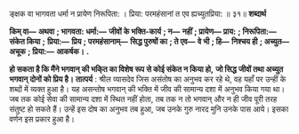  

ङ्क्षक वा भागवता धर्मा न प्रायेण निरूपिता: । प्रिया: परमहंसानां त एव ह्यच्युतप्रिया: ॥ ३१॥ **शब्दार्थ** 

**किम् वा—** **अथवा** **; भागवता: धर्मा:—** **जीवों के भक्ति-कार्य** **; न—** **नहीं** **; प्रायेण—** **प्राय:** **; निरूपिता:—** **संकेत किया** **;** **प्रिया:—** **प्रिय** **; परमहंसानाम्—** **सिद्ध पुरुषों का** **; ते एव—** **वे भी** **; हि—** **निश्चय ही** **; अच्युत—** **अचूक** **; प्रिया:—** **आकर्षक।** **.** 

**हो सकता है कि मैंने भगवान् की भकि्त का विशेष रूप से कोई संकेत न किया हो,** **जो सिद्ध जीवों तथा अच्युत भगवान् दोनों को प्रिय है।** **तात्पर्य** : श्रील व्यासदेव जिस असंतोष का अनुभव कर रहे थे, वह यहाँ पर उन्हीं के शब्दों में व्यक्त हुआ है। यह असन्तोष भगवान् की भक्ति में जीव की सामान्य दशा में अनुभव किया गया था। जब तक कोई सेवा की सामान्य दशा में स्थित नहीं होता, तब तक न तो भगवान् और न ही जीव पूरी तरह संतुष्ट हो सकते हैं। उन्हें इस दोष का अनुभव तब हुआ, जब उनके गुरु नारद मुनि उनके पास आये। इसका वर्णन इस प्रकार हुआ है। 